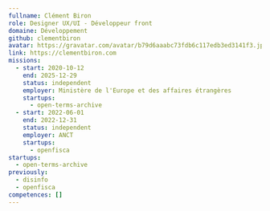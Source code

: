 ```yaml
---
fullname: Clément Biron
role: Designer UX/UI - Développeur front
domaine: Développement
github: clementbiron
avatar: https://gravatar.com/avatar/b79d6aaabc73fdb6c117edb3ed3141f3.jpg?s=512
link: https://clementbiron.com
missions:
  - start: 2020-10-12
    end: 2025-12-29
    status: independent
    employer: Ministère de l'Europe et des affaires étrangères
    startups:
      - open-terms-archive
  - start: 2022-06-01
    end: 2022-12-31
    status: independent
    employer: ANCT
    startups:
      - openfisca
startups:
  - open-terms-archive
previously:
  - disinfo
  - openfisca
competences: []
---
```

